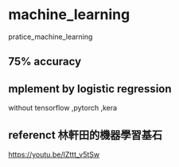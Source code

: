 # machine_learning
pratice_machine_learning

## 75% accuracy
## mplement by logistic regression
 without tensorflow ,pytorch ,kera
## referenct 林軒田的機器學習基石
  https://youtu.be/IZttt_v5tSw

